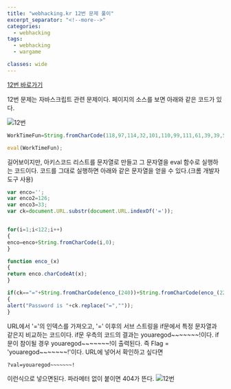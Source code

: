 ```yaml
---
title: "webhacking.kr 12번 문제 풀이"
excerpt_separator: "<!--more-->"
categories:
  - webhacking
tags:
  - webhacking
  - wargame

classes: wide
---
```


[12번 바로가기](http://webhacking.kr/challenge/codeing/code2.html)

12번 문제는 자바스크립트 관련 문제이다. 페이지의 소스를 보면 아래와 같은 코드가 있다.

![12번](/img/12번_1.JPG)

```javascript
WorkTimeFun=String.fromCharCode(118,97,114,32,101,110,99,111,61,39,39,59,13,10,118,97,114,32,101,110,99,111,50,61,49,50,54,59,13,10,118,97,114,32,101,110,99,111,51,61,51,51,59,13,10,118,97,114,32,99,107,61,100,111,99,117,109,101,110,116,46,85,82,76,46,115,117,98,115,116,114,40,100,111,99,117,109,101,110,116,46,85,82,76,46,105,110,100,101,120,79,102,40,39,61,39,41,41,59,13,10,32,13,10,32,13,10,102,111,114,40,105,61,49,59,105,60,49,50,50,59,105,43,43,41,13,10,123,13,10,101,110,99,111,61,101,110,99,111,43,83,116,114,105,110,103,46,102,114,111,109,67,104,97,114,67,111,100,101,40,105,44,48,41,59,13,10,125,13,10,32,13,10,102,117,110,99,116,105,111,110,32,101,110,99,111,95,40,120,41,13,10,123,13,10,114,101,116,117,114,110,32,101,110,99,111,46,99,104,97,114,67,111,100,101,65,116,40,120,41,59,13,10,125,13,10,32,13,10,105,102,40,99,107,61,61,34,61,34,43,83,116,114,105,110,103,46,102,114,111,109,67,104,97,114,67,111,100,101,40,101,110,99,111,95,40,50,52,48,41,41,43,83,116,114,105,110,103,46,102,114,111,109,67,104,97,114,67,111,100,101,40,101,110,99,111,95,40,50,50,48,41,41,43,83,116,114,105,110,103,46,102,114,111,109,67,104,97,114,67,111,100,101,40,101,110,99,111,95,40,50,51,50,41,41,43,83,116,114,105,110,103,46,102,114,111,109,67,104,97,114,67,111,100,101,40,101,110,99,111,95,40,49,57,50,41,41,43,83,116,114,105,110,103,46,102,114,111,109,67,104,97,114,67,111,100,101,40,101,110,99,111,95,40,50,50,54,41,41,43,83,116,114,105,110,103,46,102,114,111,109,67,104,97,114,67,111,100,101,40,101,110,99,111,95,40,50,48,48,41,41,43,83,116,114,105,110,103,46,102,114,111,109,67,104,97,114,67,111,100,101,40,101,110,99,111,95,40,50,48,52,41,41,43,83,116,114,105,110,103,46,102,114,111,109,67,104,97,114,67,111,100,101,40,101,110,99,111,95,40,50,50,50,45,50,41,41,43,83,116,114,105,110,103,46,102,114,111,109,67,104,97,114,67,111,100,101,40,101,110,99,111,95,40,49,57,56,41,41,43,34,126,126,126,126,126,126,34,43,83,116,114,105,110,103,46,102,114,111,109,67,104,97,114,67,111,100,101,40,101,110,99,111,50,41,43,83,116,114,105,110,103,46,102,114,111,109,67,104,97,114,67,111,100,101,40,101,110,99,111,51,41,41,13,10,123,13,10,97,108,101,114,116,40,34,80,97,115,115,119,111,114,100,32,105,115,32,34,43,99,107,46,114,101,112,108,97,99,101,40,34,61,34,44,34,34,41,41,59,13,10,125,13,10);

eval(WorkTimeFun);
```
길어보이지만, 아키스코드 리스트를 문자열로 만들고 그 문자열을 eval 함수로 실행하는 코드이다. 코드를 그대로 실행하면 아래와 같은 문자열을 얻을 수 있다.(크롬 개발자 도구 사용)

```javascript
var enco='';
var enco2=126;
var enco3=33;
var ck=document.URL.substr(document.URL.indexOf('='));


for(i=1;i<122;i++)
{
enco=enco+String.fromCharCode(i,0);
}

function enco_(x)
{
return enco.charCodeAt(x);
}

if(ck=="="+String.fromCharCode(enco_(240))+String.fromCharCode(enco_(220))+String.fromCharCode(enco_(232))+String.fromCharCode(enco_(192))+String.fromCharCode(enco_(226))+String.fromCharCode(enco_(200))+String.fromCharCode(enco_(204))+String.fromCharCode(enco_(222-2))+String.fromCharCode(enco_(198))+"~~~~~~"+String.fromCharCode(enco2)+String.fromCharCode(enco3))
{
alert("Password is "+ck.replace("=",""));
}
```

URL에서 '='의 인덱스를 가져오고, '=' 이후의 서브 스트링을 if문에서 특정 문자열과 같은지 비교하는 코드이다.
if문 우측의 코드의 결과는 youaregod\~\~\~\~\~\~\~\!이다. if문이 참이될 경우 youaregod\~\~\~\~\~\~\~\!이 출력된다. 즉 Flag = 'youaregod\~\~\~\~\~\~\~\!'이다.
URL에 넣어서 확인하고 싶다면
```html
?val=youaregod~~~~~~~!
```
이런식으로 넣으면된다. 파라메터 없이 붙이면 404가 뜬다.
![12번](/img/12번_2.JPG)
